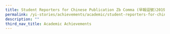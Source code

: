 ```yaml
---
title: Student Reporters for Chinese Publication Zb Comma (早報逗號)2019
permalink: /yi-stories/achievements/academic/student-reporters-for-chinese-publication-zb-comma-2019/
description: ""
third_nav_title: Academic Achievements
---
```

